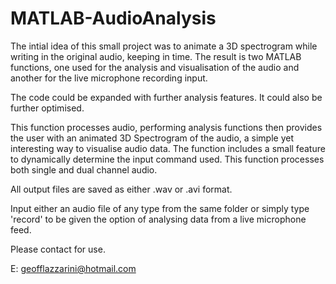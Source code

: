 # MATLAB-AudioAnalysis

The intial idea of this small project was to animate a 3D spectrogram while writing in the
original audio, keeping in time. The result is two MATLAB functions, one used for the analysis 
and visualisation of the audio and another for the live microphone recording input. 

The code could be expanded with further analysis features. It could also be further optimised.

This function processes audio, performing analysis functions then
provides the user with an animated 3D Spectrogram of the audio, a simple
yet interesting way to visualise audio data. The function includes a
small feature to dynamically determine the input command used. This 
function processes both single and dual channel audio.

All output files are saved as either .wav or .avi format.

Input either an audio file of any type from the same folder or simply
type 'record' to be given the option of analysing data from a live
microphone feed.


Please contact for use.

E: geofflazzarini@hotmail.com
